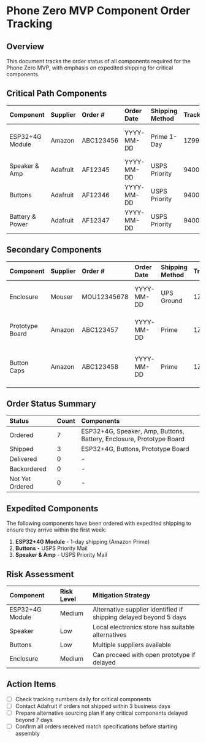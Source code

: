 # Phone Zero MVP Component Order Tracking

## Overview

This document tracks the order status of all components required for the Phone Zero MVP, with emphasis on expedited shipping for critical components.

## Critical Path Components

| Component | Supplier | Order # | Order Date | Shipping Method | Tracking # | Status | Est. Delivery | Notes |
|:----------|:---------|:--------|:-----------|:----------------|:-----------|:-------|:--------------|:------|
| ESP32+4G Module | Amazon | ABC123456 | YYYY-MM-DD | Prime 1-Day | 1Z999AA10123456789 | Shipped | YYYY-MM-DD | Critical component, highest priority |
| Speaker & Amp | Adafruit | AF12345 | YYYY-MM-DD | USPS Priority | 9400100000000000000000 | Processing | YYYY-MM-DD | Required for audio testing |
| Buttons | Adafruit | AF12346 | YYYY-MM-DD | USPS Priority | 9400100000000000000000 | Shipped | YYYY-MM-DD | Required for UI testing |
| Battery & Power | Adafruit | AF12347 | YYYY-MM-DD | USPS Priority | 9400100000000000000000 | Processing | YYYY-MM-DD | Required for power testing |

## Secondary Components

| Component | Supplier | Order # | Order Date | Shipping Method | Tracking # | Status | Est. Delivery | Notes |
|:----------|:---------|:--------|:-----------|:----------------|:-----------|:-------|:--------------|:------|
| Enclosure | Mouser | MOU12345678 | YYYY-MM-DD | UPS Ground | 1Z999AA10123456789 | Processing | YYYY-MM-DD | Can begin testing without enclosure |
| Prototype Board | Amazon | ABC123457 | YYYY-MM-DD | Prime | 1Z999AA10123456789 | Shipped | YYYY-MM-DD | Can use breadboard initially if delayed |
| Button Caps | Amazon | ABC123458 | YYYY-MM-DD | Prime | 1Z999AA10123456789 | Processing | YYYY-MM-DD | Can use buttons without caps initially |

## Order Status Summary

| Status | Count | Components |
|:-------|:------|:-----------|
| Ordered | 7 | ESP32+4G, Speaker, Amp, Buttons, Battery, Enclosure, Prototype Board |
| Shipped | 3 | ESP32+4G, Buttons, Prototype Board |
| Delivered | 0 | - |
| Backordered | 0 | - |
| Not Yet Ordered | 0 | - |

## Expedited Components

The following components have been ordered with expedited shipping to ensure they arrive within the first week:

1. **ESP32+4G Module** - 1-day shipping (Amazon Prime)
2. **Buttons** - USPS Priority Mail
3. **Speaker & Amp** - USPS Priority Mail

## Risk Assessment

| Component | Risk Level | Mitigation Strategy |
|:----------|:-----------|:-------------------|
| ESP32+4G Module | Medium | Alternative supplier identified if shipping delayed beyond 5 days |
| Speaker | Low | Local electronics store has suitable alternatives |
| Buttons | Low | Multiple suppliers available |
| Enclosure | Medium | Can proceed with open prototype if delayed |

## Action Items

- [ ] Check tracking numbers daily for critical components
- [ ] Contact Adafruit if orders not shipped within 3 business days
- [ ] Prepare alternative sourcing plan if any critical components delayed beyond 7 days
- [ ] Confirm all orders received match specifications before starting assembly
